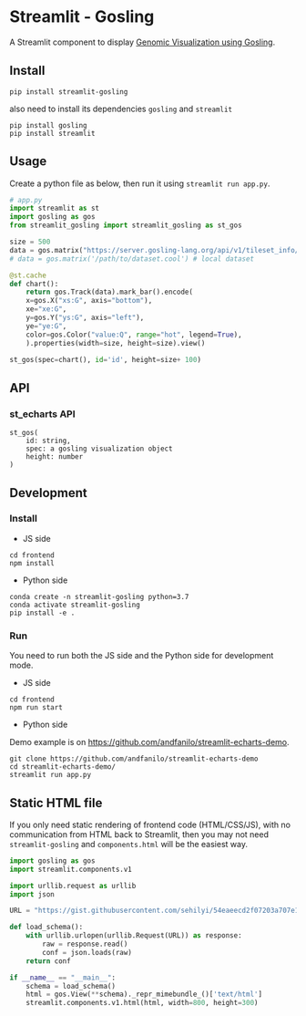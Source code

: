 # Streamlit - Gosling

A Streamlit component to display [Genomic Visualization using Gosling](http://gosling-lang.org).


## Install

```shell script
pip install streamlit-gosling
```

also need to install its dependencies `gosling` and `streamlit`
```
pip install gosling
pip install streamlit
```


## Usage
Create a python file as below, then run it using `streamlit run app.py`.

```python
# app.py
import streamlit as st
import gosling as gos
from streamlit_gosling import streamlit_gosling as st_gos

size = 500
data = gos.matrix("https://server.gosling-lang.org/api/v1/tileset_info/?d=leung2015-hg38")
# data = gos.matrix('/path/to/dataset.cool') # local dataset

@st.cache
def chart():
    return gos.Track(data).mark_bar().encode(
    x=gos.X("xs:G", axis="bottom"),
    xe="xe:G",
    y=gos.Y("ys:G", axis="left"),
    ye="ye:G",
    color=gos.Color("value:Q", range="hot", legend=True),
    ).properties(width=size, height=size).view()

st_gos(spec=chart(), id='id', height=size+ 100)

```

## API

### st_echarts API

```
st_gos(
    id: string,
    spec: a gosling visualization object
    height: number
)
```


## Development

### Install

- JS side

```shell script
cd frontend
npm install
```

- Python side

```shell script
conda create -n streamlit-gosling python=3.7
conda activate streamlit-gosling
pip install -e .
```

### Run

You need to run both the JS side and the Python side for development mode.

- JS side

```shell script
cd frontend
npm run start
```

- Python side

Demo example is on https://github.com/andfanilo/streamlit-echarts-demo.

```shell script
git clone https://github.com/andfanilo/streamlit-echarts-demo
cd streamlit-echarts-demo/
streamlit run app.py
```

## Static HTML file
If you only need static rendering of frontend code (HTML/CSS/JS), with no communication from HTML back to Streamlit, then you may not need `streamlit-gosling` and `components.html` will be the easiest way.
```python
import gosling as gos
import streamlit.components.v1

import urllib.request as urllib
import json

URL = "https://gist.githubusercontent.com/sehilyi/54eaeecd2f07203a707e1516b1cf8e60/raw/d7728224b475a87604f97ba5522e1501edc2565a/gosling.js"

def load_schema():
    with urllib.urlopen(urllib.Request(URL)) as response:
        raw = response.read()
        conf = json.loads(raw)
    return conf

if __name__ == "__main__":
    schema = load_schema()
    html = gos.View(**schema)._repr_mimebundle_()['text/html']
    streamlit.components.v1.html(html, width=800, height=300)
```